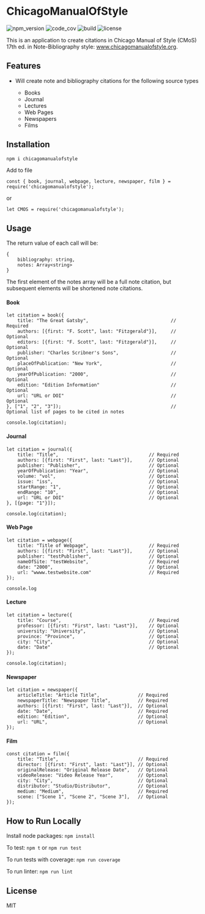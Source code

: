 # ChicagoManualOfStyle

![npm_version](https://img.shields.io/npm/v/chicagomanualofstyle)
![code_cov](https://img.shields.io/codecov/c/github/SoorajModi/ChicagoManualOfStyle)
![build](https://img.shields.io/github/workflow/status/SoorajModi/ChicagoManualOfStyle/Main)
![license](https://img.shields.io/badge/license-MIT-brightgreen)

This is an application to create citations in Chicago Manual of Style (CMoS) 17th ed. in Note-Bibliography style: www.chicagomanualofstyle.org.

## Features

- Will create note and bibliography citations for the following source types

    - Books
    - Journal
    - Lectures
    - Web Pages
    - Newspapers
    - Films
    
## Installation

```bash
npm i chicagomanualofstyle
```

Add to file

```
const { book, journal, webpage, lecture, newspaper, film } = require('chicagomanualofstyle');
```

or

```
let CMOS = require('chicagomanualofstyle');
```

## Usage

The return value of each call will be:

```
{
    bibliography: string,
    notes: Array<string>
}
```

The first element of the notes array will be a full note citation, but subsequent elements will be shortened note citations.

#### Book

```
let citation = book({
    title: "The Great Gatsby",                              // Required
    authors: [{first: "F. Scott", last: "Fitzgerald"}],     // Optional
    editors: [{first: "F. Scott", last: "Fitzgerald"}],     // Optional
    publisher: "Charles Scribner's Sons",                   // Optional
    placeOfPublication: "New York",                         // Optional
    yearOfPublication: "2000",                              // Optional
    edition: "Edition Information"                          // Optional
    url: "URL or DOI"                                       // Optional
}, ["1", "2", "3"]);                                        // Optional list of pages to be cited in notes

console.log(citation);
```

#### Journal

```
let citation = journal({
    title: "Title",                                 // Required
    authors: [{first: "First", last: "Last"}],      // Optional
    publisher: "Publisher",                         // Optional
    yearOfPublication: "Year",                      // Optional             
    volume: "vol",                                  // Optional
    issue: "iss",                                   // Optional
    startRange: "1",                                // Optional
    endRange: "10",                                 // Optional
    url: "URL or DOI"                               // Optional
}, [{page: "1"}]);

console.log(citation);
```

#### Web Page

```
let citation = webpage({
    title: "Title of Webpage",                      // Required
    authors: [{first: "First", last: "Last"}],      // Optional
    publisher: "testPublisher",                     // Optional
    nameOfSite: "testWebsite",                      // Required
    date: "2000",                                   // Optional
    url: "wwww.testwebsite.com"                     // Required
});

console.log
```

#### Lecture

```
let citation = lecture({
    title: "Course",                                // Required
    professor: [{first: "First", last: "Last"}],    // Optional
    university: "University",                       // Optional
    province: "Province",                           // Optional
    city: "City",                                   // Optional
    date: "Date"                                    // Optional
}); 

console.log(citation);
```

#### Newspaper

```
let citation = newspaper({
    articleTitle: "Article Title",              // Required
    newspaperTitle: "Newspaper Title",          // Required
    authors: [{first: "First", last: "Last"}],  // Optional
    date: "Date",                               // Required
    edition: "Edition",                         // Optional
    url: "URL",                                 // Optional
});
```

#### Film

```
const citation = film({
    title: "Title",                             // Required
    director: [{first: "First", last: "Last"}], // Optional
    originalRelease: "Original Release Date",   // Optional
    videoRelease: "Video Release Year",         // Optional
    city: "City",                               // Optional
    distributor: "Studio/Distributor",          // Optional             
    medium: "Medium",                           // Required
    scene: ["Scene 1", "Scene 2", "Scene 3"],   // Optional
});

```

## How to Run Locally

Install node packages: `npm install`

To test: `npm t` or `npm run test`

To run tests with coverage: `npm run coverage`

To run linter: `npm run lint`

## License

MIT
